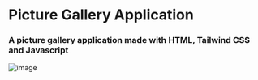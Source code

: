 # Picture Gallery Application
### A picture gallery application made with  HTML, Tailwind CSS and Javascript 

![image](https://user-images.githubusercontent.com/95009465/184100039-46ae1a7d-cd56-4035-a112-a160bb9860e2.png)
